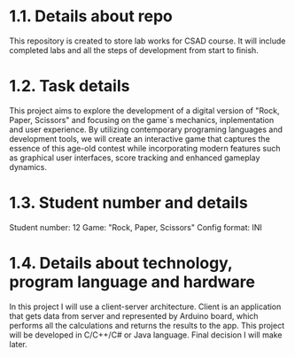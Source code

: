 
# 1.1. Details about repo
This repository is created to store lab works for CSAD course. It will include completed labs and all the steps of development from start to finish.
# 1.2. Task details
This project aims to explore the development of a digital version of "Rock, Paper, Scissors" and focusing on the game`s mechanics, inplementation and user experience. By utilizing contemporary programing languages and development tools, we will create an interactive game that captures the essence of this age-old contest while incorporating modern features such as graphical user interfaces, score tracking and enhanced gameplay dynamics.
# 1.3. Student number and details
Student number: 12
Game: "Rock, Paper, Scissors"
Config format: INI
# 1.4. Details about technology, program language and hardware
In this project I will use a client-server architecture. Client is an application that gets data from server and represented by Arduino board, which performs all the calculations and returns the results to the app. This project will be developed in C/C++/C# or Java language. Final decision I will make later.
